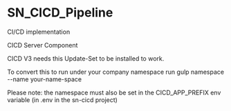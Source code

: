 # SN_CICD_Pipeline
CI/CD implementation

CICD Server Component

CICD V3 needs this Update-Set to be installed to work.

To convert this to run under your company namespace run
gulp namespace --name your-name-space


Please note: the namespace must also be set in the CICD_APP_PREFIX env variable (in .env in the sn-cicd project)

